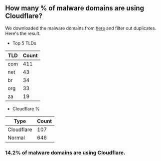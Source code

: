 ## How many % of malware domains are using Cloudflare?


We downloaded the malware domains from [here](https://urlhaus.abuse.ch) and filter out duplicates.
Here's the result.


[//]: # (start replacement)


- Top 5 TLDs

| TLD | Count |
| --- | --- |
| com | 411 |
| net | 43 |
| br | 34 |
| org | 33 |
| za | 19 |


- Cloudflare %

| Type | Count |
| --- | --- |
| Cloudflare | 107 |
| Normal | 646 |


### 14.2% of malware domains are using Cloudflare.